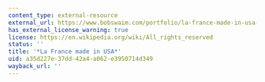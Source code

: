 ```yaml
---
content_type: external-resource
external_url: https://www.bobswaim.com/portfolio/la-france-made-in-usa-documentaire-bob-swaim/
has_external_license_warning: true
license: https://en.wikipedia.org/wiki/All_rights_reserved
status: ''
title: '*La France made in USA*'
uid: a35d227e-37dd-42a4-a062-e3950714d349
wayback_url: ''
---
```

